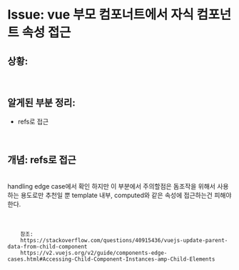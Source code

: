 <!--
author: Dailyscat
purpose: issue arrange
rules:
 (1) 헤더와 문단사이
    <br/>
    <br/>
 (2) 코드가 작성되는 부분은 >로 정리
 (3) 참조는 해당 내용 바로 아래
    <br/>
    <br/>
 (4) 명령어는 bold
 (5) 방안은 ## 안의 과정은 ###
-->

# Issue: vue 부모 컴포너트에서 자식 컴포넌트 속성 접근

## 상황:

<br/>

## 알게된 부분 정리:

- refs로 접근

<br/>

## 개념: refs로 접근

<br/>
  handling edge case에서 확인
  하지만 이 부분에서 주의할점은 돔조작을 위해서 사용하는 용도로만 추천일 뿐
  template 내부, computed와 같은 속성에 접근하는건 피해야한다.
<br/>
<br/>
<br/>

        참조:
        https://stackoverflow.com/questions/40915436/vuejs-update-parent-data-from-child-component
        https://v2.vuejs.org/v2/guide/components-edge-cases.html#Accessing-Child-Component-Instances-amp-Child-Elements

<br/>
